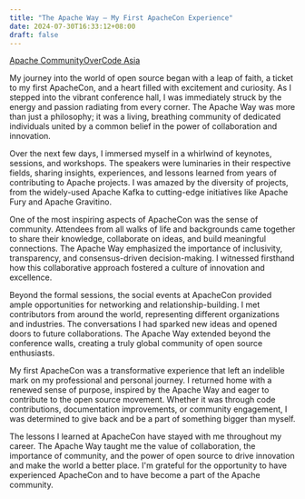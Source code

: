 ```yaml
---
title: "The Apache Way – My First ApacheCon Experience"
date: 2024-07-30T16:33:12+08:00
draft: false
---
```


[Apache CommunityOverCode Asia](https://asia.communityovercode.org/)

My journey into the world of open source began with a leap of faith, a ticket to my first ApacheCon, and a heart filled with excitement and curiosity. As I stepped into the vibrant conference hall, I was immediately struck by the energy and passion radiating from every corner. The Apache Way was more than just a philosophy; it was a living, breathing community of dedicated individuals united by a common belief in the power of collaboration and innovation.

Over the next few days, I immersed myself in a whirlwind of keynotes, sessions, and workshops. The speakers were luminaries in their respective fields, sharing insights, experiences, and lessons learned from years of contributing to Apache projects. I was amazed by the diversity of projects, from the widely-used Apache Kafka to cutting-edge initiatives like Apache Fury and Apache Gravitino.

One of the most inspiring aspects of ApacheCon was the sense of community. Attendees from all walks of life and backgrounds came together to share their knowledge, collaborate on ideas, and build meaningful connections. The Apache Way emphasized the importance of inclusivity, transparency, and consensus-driven decision-making. I witnessed firsthand how this collaborative approach fostered a culture of innovation and excellence.

Beyond the formal sessions, the social events at ApacheCon provided ample opportunities for networking and relationship-building. I met contributors from around the world, representing different organizations and industries. The conversations I had sparked new ideas and opened doors to future collaborations. The Apache Way extended beyond the conference walls, creating a truly global community of open source enthusiasts.

My first ApacheCon was a transformative experience that left an indelible mark on my professional and personal journey. I returned home with a renewed sense of purpose, inspired by the Apache Way and eager to contribute to the open source movement. Whether it was through code contributions, documentation improvements, or community engagement, I was determined to give back and be a part of something bigger than myself.

The lessons I learned at ApacheCon have stayed with me throughout my career. The Apache Way taught me the value of collaboration, the importance of community, and the power of open source to drive innovation and make the world a better place. I'm grateful for the opportunity to have experienced ApacheCon and to have become a part of the Apache community.

